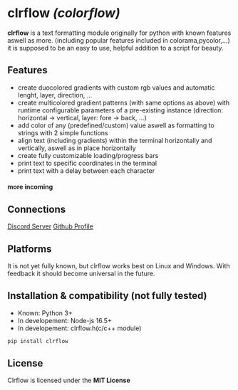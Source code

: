 # clrflow *(colorflow)*

**clrflow** is a text formatting module originally for python with known features aswell as more. (including popular features included in colorama,pycolor,...)
it is supposed to be an easy to use, helpful addition to a script for beauty.

## Features

- create duocolored gradients with custom rgb values and automatic lenght, layer, direction, ...
- create multicolored gradient patterns (with same options as above) with runtime configurable parameters of a pre-existing instance (direction: horizontal -> vertical, layer: fore -> back, ...)
- add color of any (predefined/custom) value aswell as formatting to strings with 2 simple functions
- align text (including gradients) within the terminal horizontally and vertically, aswell as in place horizontally
- create fully customizable loading/progress bars
- print text to specific coordinates in the terminal
- print text with a delay between each character
#### more incoming

## Connections
[Discord Server](https://discord.gg/H3qU27c5gz)
[Github Profile](https://github.com/rver38)

## Platforms

It is not yet fully known, but clrflow works best on Linux and Windows. With feedback it should become universal in the future.

## Installation & compatibility (not fully tested)

- Known: Python 3+
- In developement: Node-js 16.5+
- In developement: clrflow.h(c/c++ module)
  
```sh
pip install clrflow
```

## License

Clrflow is licensed under the **MIT License**

